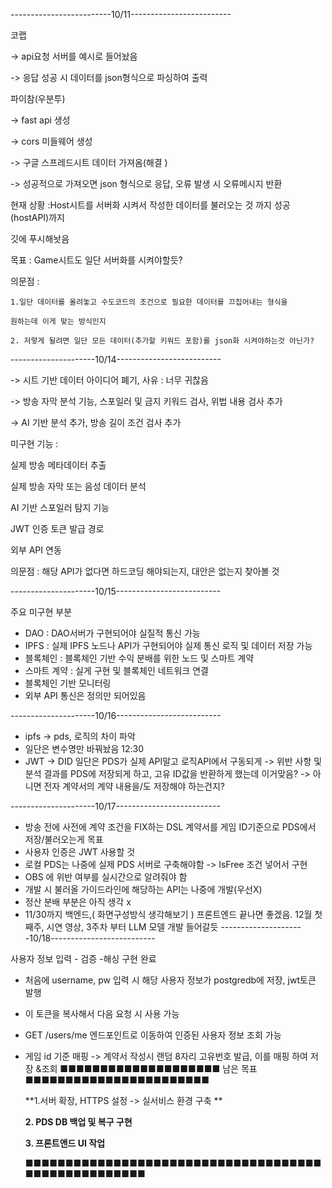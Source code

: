 -------------------------10/11-------------------------

코랩 

-> api요청 서버를 예시로 들어놨음 

-> 응답 성공 시 데이터를 json형식으로 파싱하여 출력 

파이참(우분투) 

-> fast api 생성 

-> cors 미들웨어 생성 

-> 구글 스프레드시트 데이터 가져옴(해결 )

-> 성공적으로 가져오면 json 형식으로 응답, 오류 발생 시 오류메시지 반환

현재 상황 :Host시트를 서버화 시켜서 작성한 데이터를 불러오는 것 까지 성공(hostAPI)까지

깃에 푸시해놧음 

목표 : Game시트도 일단 서버화를 시켜야할듯? 

의문점 : 

	1.일단 데이터를 올려놓고 수도코드의 조건으로 필요한 데이터를 끄집어내는 형식을 
 
	원하는데 이게 맞는 방식인지
 
	2. 저렇게 될려면 일단 모든 데이터(추가할 키워드 포함)를 json화 시켜야하는것 아닌가? 

---------------------10/14--------------------------

-> 시트 기반 데이터 아이디어 폐기, 사유 : 너무 귀찮음 

-> 방송 자막 분석 기능, 스포일러 및 금지 키워드 검사, 위법 내용 검사 추가

-> AI 기반 분석 추가, 방송 길이 조건 검사 추가 

미구현 기능 : 

실제 방송 메타데이터 추출

실제 방송 자막 또는 음성 데이터 분석 

AI 기반 스포일러 탐지 기능 

JWT 인증 토큰 발급 경로 

외부 API 연동

의문점 : 해당 API가 없다면 하드코딩 해야되는지, 대안은 없는지 찾아볼 것

---------------------10/15--------------------------

주요 미구현 부분
- DAO : DAO서버가 구현되어야 실질적 통신 가능 
- IPFS : 실제 IPFS 노드나 API가 구현되어야 실제 통신 로직 및 데이터 저장 가능
- 블록체인 : 블록체인 기반 수익 분배를 위한 노드 및 스마트 계약 
- 스마트 계약 : 실게 구현 및 블록체인 네트워크 연결  
- 블록체인 기반 모니터링
- 외부 API 통신은 정의만 되어있음

---------------------10/16--------------------------
- ipfs -> pds, 로직의 차이 파악 
- 일단은 변수명만 바꿔놨음 12:30
- JWT -> DID
일단은 PDS가 실제 API말고 로직API에서 구동되게 
 -> 위반 사항 및 분석 결과를 PDS에 저장되게 하고, 고유 ID값을 반환하게 했는데 이거맞음?
 -> 아니면 전자 계약서의 계약 내용을/도 저장해야 하는건지?
  
---------------------10/17--------------------------

- 방송 전에 사전에 계약 조건을 FIX하는 DSL 계약서를 
게임 ID기준으로 PDS에서 저장/불러오는게 목표  
- 사용자 인증은 JWT 사용할 것 
- 로컬 PDS는 나중에 실제 PDS 서버로 구축해야함 
        -> IsFree 조건 넣어서 구현
- OBS 에 위반 여부를 실시간으로 알려줘야 함  
- 개발 시 불러올 가이드라인에 해당하는 API는 나중에 개발(우선X) 
- 정산 분배 부분은 아직 생각 x 
- 11/30까지 백엔드,( 화면구성방식 생각해보기 ) 프론트엔드 끝나면 좋겠음. 12월 첫째주, 시연 영상, 3주차 부터 LLM 모델 개발 들어갈듯 
---------------------10/18--------------------------

사용자 정보 입력 - 검증 -해싱 구현 완료 
- 처음에 username, pw 입력 시 해당 사용자 정보가 postgredb에 저장, jwt토큰 발행
- 이 토큰을 복사해서 다음 요청 시 사용 가능 
- GET /users/me 엔드포인트로 이동하여 인증된 사용자 정보 조회 가능 
- 게임 id 기준 매핑 -> 계약서 작성시 랜덤 8자리 고유번호 발급, 이를 매핑 하여 저장 &조회 
  ■■■■■■■■■■■■■■■■■■■■
  남은 목표   ■■■■■■■■■■■■■■■■■■■■■■■
  
  **1.서버 확장, HTTPS 설정 -> 실서비스 환경 구축 **
  
  **2. PDS DB 백업 및 복구 구현**
  
  **3. 프론트앤드 UI 작업**
  
  ■■■■■■■■■■■■■■■■■■■■■■■■■■■■■■■■■■■■■■■■■■■■■■■■■■■■

